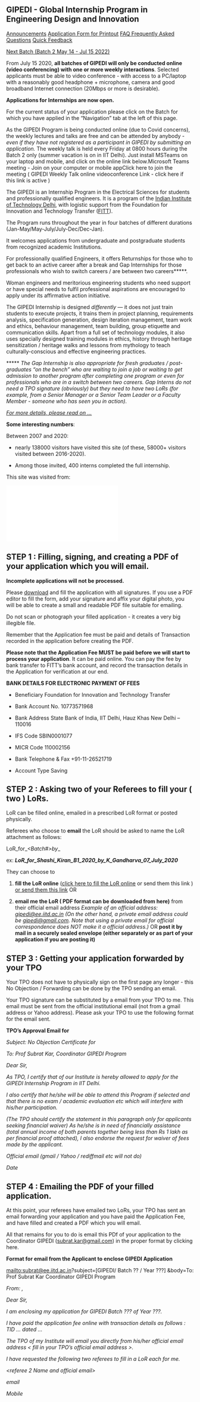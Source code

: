 ## GIPEDI - Global Internship Program in Engineering Design and Innovation

<ins>[Announcements](https://sites.google.com/site/gipediinterns/announcements)</ins> <ins>[Application Form for Printout](https://sites.google.com/site/gipediinterns/application-form-for-printout)</ins> <ins>[FAQ Frequently Asked Questions](https://sites.google.com/site/gipediinterns/faq-frequently-asked-questions)</ins> <ins>[Quick Feedback](https://sites.google.com/site/gipediinterns/feedback)</ins>

<ins>[Next Batch (Batch 2 May 14 - Jul 15 2022)](https://sites.google.com/site/gipediinterns/batch-2-2022)</ins>

From July 15 2020, **all batches of GIPEDI will only be conducted online (video conferencing) with one or more weekly interactions**. Selected applicants must be able to video conference - with access to a PC/laptop with a reasonably good headphone + microphone, camera and good broadband Internet connection (20Mbps or more is desirable).

**Applications for Internships are now open.**

For the current status of your application please click on the Batch for which you have applied in the “Navigation” tab at the left of this page.

As the GIPEDI Program is being conducted online (due to Covid concerns), the weekly lectures and talks are free and can be attended by anybody - *even if they have not registered as a participant in GIPEDI by submitting an application.* The weekly talk is held every Friday at 0800 hours during the Batch 2 only (summer vacation is on in IIT Delhi). Just install MSTeams on your laptop and mobile, and click on the online link below.Microsoft Teams meeting - Join on your computer or mobile appClick here to join the meeting ( GIPEDI Weekly Talk online videoconference Link - click here if this link is active )

The GIPEDI is an Internship Program in the Electrical Sciences for students and professionally qualified engineers. It is a program of the <ins>[Indian Institute of Technology Delhi](http://www.google.com/url?q=http%3A%2F%2Fwww.iitd.ac.in&sa=D&sntz=1&usg=AFQjCNHxwmRLkLH7HEIk4ybn4b7Lq9_M2Q)</ins>, with logistic support from the Foundation for Innovation and Technology Transfer (<ins>[FITT](http://www.google.com/url?q=http%3A%2F%2Fwww.fitt-iitd.org&sa=D&sntz=1&usg=AFQjCNF_p9I33LsFpNUxyZKG3nJ9wWgIew)</ins>).

The Program runs throughout the year in four batches of different durations (Jan-May/May-July/July-Dec/Dec-Jan).

It welcomes applications from undergraduate and postgraduate students from recognized academic Institutions.

For professionally qualified Engineers, it offers Returnships for those who to get back to an active career after a break and Gap Internships for those professionals who wish to switch careers / are between two careers*****.

Woman engineers and meritorious engineering students who need support or have special needs to fulfil professional aspirations are encouraged to apply under its affirmative action initiative.

The GIPEDI Internship is designed *differently* — it does not just train students to execute projects, it trains them in project planning, requirements analysis, specification generation, design iteration management, team work and ethics, behaviour management, team building, group etiquette and communication skills. Apart from a full set of technology modules, it also uses specially designed training modules in ethics, history through heritage sensitization / heritage walks and lessons from mythology to teach culturally-conscious and effective engineering practices.

***** *The Gap Internship is also appropriate for fresh graduates / post-graduates “on the bench” who are waiting to join a job or waiting to get admission to another program after completing one program or even for professionals who are in a switch between two careers. Gap Interns do not need a TPO signature (obviously) but they need to have two LoRs (for example, from a Senior Manager or a Senior Team Leader or a Faculty Member - someone who has seen you in action).*

<ins>[*For more details, please read on …*](https://sites.google.com/site/gipediinterns/faq-frequently-asked-questions)</ins>

**Some interesting numbers**:

Between 2007 and 2020:

- nearly 138000 visitors have visited this site (of these, 58000+ visitors visited between 2016-2020).
    
- Among those invited, 400 interns completed the full internship.
    

This site was visited from:

[![](file:///C:/Users/subra/.config/joplin-desktop/resources/973ba8ea08854f51ae5825259113af15.htm)](https://www.google.com/url?q=https%3A%2F%2Fclustrmaps.com%2Fsite%2F19i89%23&sa=D&sntz=1&usg=AFQjCNFpAyFOXUvz1_libFd-Sg3iXbQ6HA)

## **STEP 1 : Filling, signing, and creating a PDF of your application which you will email.**

**Incomplete applications will not be processed.**

Please <ins>[download](https://sites.google.com/site/gipediinterns/application-form-for-printout)</ins> and fill the application with all signatures. If you use a PDF editor to fill the form, add your signature and affix your digital photo, you will be able to create a small and readable PDF file suitable for emailing.

Do not scan or photograph your filled application - it creates a very big illegible file.

Remember that the Application fee must be paid and details of Transaction recorded in the application before creating the PDF.

**Please note that the Application Fee MUST be paid before we will start to process your application**. It can be paid online. You can pay the fee by bank transfer to FITT’s bank account, and record the transaction details in the Application for verification at our end.

**BANK DETAILS FOR ELECTRONIC PAYMENT OF FEES**

- Beneficiary Foundation for Innovation and Technology Transfer
    
- Bank Account No. 10773571968
    
- Bank Address State Bank of India, IIT Delhi, Hauz Khas New Delhi – 110016
    
- IFS Code SBIN0001077
    
- MICR Code 110002156
    
- Bank Telephone & Fax +91-11-26521719
    
- Account Type Saving
    

## **STEP 2 : Asking two of your Referees to fill your ( two ) LoRs.**

LoR can be filled online, emailed in a prescribed LoR format or posted physically.

Referees who choose to **email** the LoR should be asked to name the LoR attachment as follows:

LoR_for_<NameOfApplicant>*<Batch#>*<Year>_by_<FullNameofReferee>_<optionalDate>

ex: ***LoR_for_Shashi_Kiran_B1_2020_by_K_Gandharva_07_July_2020***

They can choose to

1. **fill the LoR online** (<ins>[click here to fill the LoR online](https://forms.gle/8q9Bv8nF3oZyZqXs9)</ins> or send them this link )
[or send them this link](https://forms.gle/8q9Bv8nF3oZyZqXs9)
OR

2. **email me the LoR ( PDF format can be downloaded from here)** from their official email address
*Example of an official address: gipedi@ee.iitd.ac.in (On the other hand, a private email address could be gipedi@gmail.com.*
*Note that using a private email for official correspondence does NOT make it a official address.)*
OR
**post it by mail in a securely sealed envelope (either separately or as part of your application if you are posting it)**

## **STEP 3 : Getting your application forwarded by your TPO**

Your TPO does not have to physically sign on the first page any longer - this No Objection / Forwarding can be done by the TPO sending an email.

Your TPO signature can be substituted by a email from your TPO to me. This email must be sent from the official institutional email (not from a gmail address or Yahoo address). Please ask your TPO to use the following format for the email sent.

**TPO’s Approval Email for <Name of Applicant> <Student ID> <Institute Name and Address>**

*Subject: No Objection Certificate for <Name of Applicant> <Student ID> <Institute Name and Postal Address>*

*To: Prof Subrat Kar, Coordinator GIPEDI Program*

*Dear Sir,*

*As TPO, I certify that <Applicant> <Student ID> <Year and Discipline> of our Institute <Name of Institute and Postal Address> is hereby allowed to apply for the GIPEDI Internship Program in IIT Delhi.*

*I also certify that he/she will be able to attend this Program if selected and that there is no exam / academic evaluation etc which will interfere with his/her participation.*

*(The TPO should certify the statement in this paragraph only for applicants seeking financial waiver) As he/she is in need of financially assistance (total annual income of both parents together being less than Rs 1 lakh as per financial proof attached), I also endorse the request for waiver of fees made by the applicant.*

*<Name of the TPO>*

*Official email (gmail / Yahoo / rediffmail etc will not do)*

*Date*

## **STEP 4 : Emailing the PDF of your filled application.**

At this point, your referees have emailed two LoRs, your TPO has sent an email forwarding your application and you have paid the Application Fee, and have filled and created a PDF which you will email.

All that remains for you to do is email this PDf of your application to the Coordinator GIPEDI (subrat.kar@gmail.com) in the proper format by clicking here.

**Format for email from the Applicant to enclose GIPEDI Application**

[mailto:subrat@ee.iitd.ac.in](mailto:subrat@ee.iitd.ac.in)?subject=[GIPEDI/ Batch ?? / Year ???] <Name of Applicant>&body=To: Prof Subrat Kar Coordinator GIPEDI Program

*From: <Name>, <Address> <email> <Telephone>*

*Dear Sir,*

*I am enclosing my application for GIPEDI Batch ??? of Year ???.*

*I have paid the application fee online with transaction details as follows : TID … dated …*

*The TPO of my Institute will email you directly from his/her official email address < fill in your TPO’s official email address >.*

*I have requested the following two referees to fill in a LoR each for me.*

*<referee1 Name and official email>*

*<referee 2 Name and official email>*

*<Name of Applicant>*

*email*

*Mobile*
